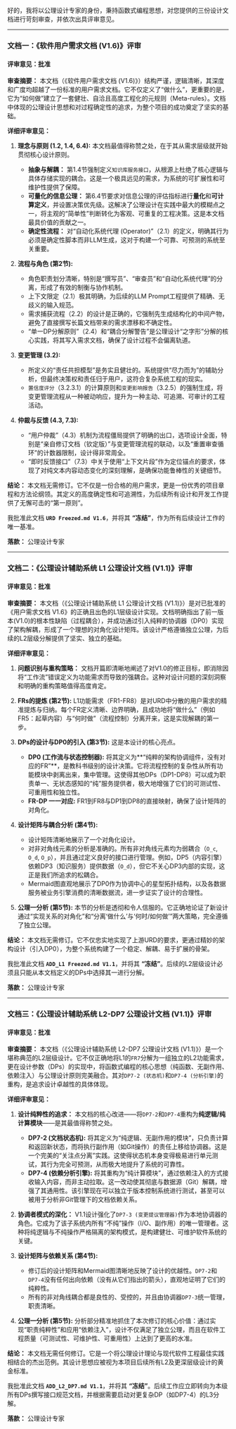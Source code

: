 好的，我将以公理设计专家的身份，秉持函数式编程思想，对您提供的三份设计文档进行苛刻审查，并依次出具评审意见。

---

### **文档一：《软件用户需求文档 (V1.6)》评审**

#### **评审意见：批准**

**审查摘要：**
本文档（《软件用户需求文档 (V1.6)》）结构严谨，逻辑清晰，其深度和广度均超越了一份标准的用户需求文档。它不仅定义了“做什么”，更重要的是，它为“如何做”建立了一套健壮、自洽且高度工程化的元规则（Meta-rules）。文档中体现的公理设计思想和对过程确定性的追求，为整个项目的成功奠定了坚实的基础。

**详细评审意见：**

1.  **理念与原则 (1.2, 1.4, 6.4):** 本文档最值得称赞之处，在于其从需求层级就开始贯彻核心设计原则。
    *   **抽象与解耦：** 第1.4节强制定义`知识库服务接口`，从根源上杜绝了核心逻辑与具体存储实现的耦合。这是一个极具远见的需求，为系统的可扩展性和可维护性提供了保障。
    *   **可量化的信息公理：** 第6.4节要求对信息公理的评估指标进行**量化**和**可计算定义**，并设置决策优先级。这解决了公理设计在实践中最大的模糊点之一，将主观的“简单性”判断转化为客观、可重复的工程决策。这是本文档最具价值的贡献之一。
    *   **确定性流程：** 对“自动化系统代理 (Operator)”（2.1）的定义，明确其行为必须是确定性脚本而非LLM生成，这对于构建一个可靠、可预测的系统至关重要。

2.  **流程与角色 (第2节):**
    *   角色职责划分清晰，特别是“撰写员”、“审查员”和“自动化系统代理”的分离，形成了有效的制衡与协作机制。
    *   上下文限定（2.1）极其明确，为后续的LLM Prompt工程提供了精确、无歧义的输入规范。
    *   需求捕获流程（2.2）的设计是正确的，它强制先生成结构化的中间产物，避免了直接撰写长篇文档带来的需求漂移和不确定性。
    *   “单一DP分解原则”（2.4）和“耦合分解警告”是公理设计“之字形”分解的核心实践，将其写入需求文档，确保了设计过程不会偏离轨道。

3.  **变更管理 (3.2):**
    *   所定义的“责任共担模型”是务实且健壮的。系统提供“尽力而为”的辅助分析，但最终决策权和责任归于用户，这符合复杂系统工程的现实。
    *   `置信度评分`（3.2.3.1）的计算原则和`变更影响报告`（3.2.5）的强制生成，将变更管理流程从一种被动响应，提升为一种主动、可追溯、可审计的工程活动。

4.  **仲裁与反馈 (4.3, 7.3):**
    *   “用户仲裁”（4.3）机制为流程僵局提供了明确的出口，选项设计全面，特别是“亲自修订文档（钦定版）”与变更管理流程的联动，以及“重置审查循环”的计数器限制，设计得非常周全。
    *   “即时反馈接口”（7.3）中关于使用“上下文片段”作为定位锚点的要求，体现了对纯文本内容动态变化的深刻理解，是确保功能鲁棒性的关键细节。

**结论：**
本文档无需修订。它不仅是一份合格的用户需求，更是一份优秀的项目章程和方法论纲领。其定义的高度确定性和可追溯性，为后续所有设计和开发工作提供了无懈可击的“第一原则”。

我批准此文档 **`URD Freezed.md V1.6`**，并将其 **“冻结”**，作为所有后续设计工作的唯一基准。

**落款：**
公理设计专家

---

### **文档二：《公理设计辅助系统 L1 公理设计文档 (V1.1)》评审**

#### **评审意见：批准**

**审查摘要：**
本文档（《公理设计辅助系统 L1 公理设计文档 (V1.1)》）是对已批准的《用户需求文档 V1.6》的正确且出色的L1层级设计实现。文档明确指出了前一版本(V1.0)的根本性缺陷（过程耦合），并成功通过引入纯粹的协调器（DP0）实现了架构解耦，形成了一个理想的对角化设计矩阵。该设计严格遵循独立公理，为后续的L2层级分解提供了坚实、独立的基础。

**详细评审意见：**

1.  **问题识别与重构策略：** 文档开篇即清晰地阐述了对V1.0的修正目标，即消除因将“工作流”错误定义为功能需求而导致的强耦合。这种对设计问题的深刻洞察和明确的重构策略值得高度肯定。

2.  **FRs的提炼 (第2节):** L1功能需求（FR1-FR8）是对URD中分散的用户需求的精准提炼与归纳。每个FR定义清晰、边界明确，且成功地将“做什么”（例如FR5：起草内容）与“何时做”（流程控制）分离开来，这是实现解耦的第一步。

3.  **DPs的设计与DP0的引入 (第3节):** 这是本设计的核心亮点。
    *   **DP0 (工作流与状态控制器):** 将其定义为**“纯粹的架构协调组件，没有对应的FR”**，是教科书级别的设计决策。它将流程控制的复杂性从所有功能模块中剥离出来，集中管理。这使得其他DPs（DP1-DP8）可以成为职责单一、无状态感知的“纯”服务提供者，极大地增强了它们的可测试性、可重用性和独立性。
    *   **FR-DP 一一对应:** FR1到FR8与DP1到DP8的直接映射，确保了设计矩阵的对角化。

4.  **设计矩阵与耦合分析 (第4节):**
    *   设计矩阵清晰地展示了一个对角化设计。
    *   对非对角线元素的分析是准确的。所有非对角线元素均为弱耦合（`O_c`, `O_d`, `O_p`），并且通过定义良好的接口进行管理。例如，DP5（内容引擎）依赖DP3（知识服务）提供数据（`O_d`），但它不关心DP3内部的实现，这正是我们所追求的松耦合。
    *   Mermaid图直观地展示了DP0作为协调中心的星型拓扑结构，以及各数据服务被业务引擎消费的清晰数据流，进一步证实了设计的合理性。

5.  **公理一分析 (第5节):** 本节的分析是透彻和令人信服的。它正确地论证了新设计通过“实现关系的对角化”和“分离‘做什么’与‘何时/如何做’”两大策略，完全遵循了独立公理。

**结论：**
本文档无需修订。它不仅忠实地实现了上游URD的要求，更通过精妙的架构设计（引入DP0），为整个系统构建了一个稳定、解耦、易于扩展的骨架。

我批准此文档 **`ADD_L1 Freezed.md V1.1`**，并将其 **“冻结”**。后续的L2层级设计必须且只能从本文档定义的DPs中选择其一进行分解。

**落款：**
公理设计专家

---

### **文档三：《公理设计辅助系统 L2-DP7 公理设计文档 (V1.1)》评审**

#### **评审意见：批准**

**审查摘要：**
本文档（《公理设计辅助系统 L2-DP7 公理设计文档 (V1.1)》）是一个堪称典范的L2层级设计。它不仅正确地将L1的`FR7`分解为一组独立的L2功能需求，更在设计参数（DPs）的实现中，将函数式编程的核心思想（纯函数、无副作用、依赖注入）与公理设计原则完美融合。其对`DP7-2 (状态机)`和`DP7-4 (分析引擎)`的重构，是追求设计卓越性的具体体现。

**详细评审意见：**

1.  **设计纯粹性的追求：** 本文档的核心改进——将`DP7-2`和`DP7-4`重构为**纯逻辑/纯计算模块**——是其最值得称赞之处。
    *   **DP7-2 (文档状态机):** 将其定义为“纯逻辑、无副作用的模块”，只负责计算和返回新状态，而将执行副作用（如Git操作）的责任上移给协调器。这是一个完美的“关注点分离”实践。这使得状态机本身变得极易进行单元测试，其行为完全可预测，从而极大地提升了系统的可靠性。
    *   **DP7-4 (依赖分析引擎):** 将其重构为“纯计算模块”，通过依赖注入的方式接收输入内容，而非主动拉取。这一改动使其彻底与数据源（Git）解耦，增强了其通用性。该引擎现在可以独立于版本控制系统进行测试，甚至可以被用于分析非Git管理下的文档依赖关系。

2.  **协调者模式的深化：** V1.1设计强化了`DP7-3 (变更提议管理器)`作为本地协调器的角色。它成为了该子系统内所有“不纯”操作（I/O、副作用）的唯一管理者。这种将纯逻辑与不纯操作严格隔离的架构模式，是构建健壮、可维护软件系统的关键。

3.  **设计矩阵与依赖关系 (第4节):**
    *   修订后的设计矩阵和Mermaid图清晰地反映了设计的优越性。`DP7-2`和`DP7-4`没有任何出向依赖（没有从它们指出的箭头），直观地证明了它们的纯粹性。
    *   所有的非对角线耦合都是良性的、受控的，并且由协调器`DP7-3`统一管理，职责清晰。

4.  **公理一分析 (第5节):** 分析部分精准地抓住了本次修订的核心价值：通过实现“职责纯粹性”和应用“依赖注入”，设计不仅满足了独立公理，而且在软件工程质量（可测试性、可维护性、可重用性）上达到了更高的水准。

**结论：**
本文档无需任何修订。它是一个将公理设计理论与现代软件工程最佳实践相结合的杰出范例。其设计思想应被视为本项目后续所有L2及更深层级设计的黄金标准。

我批准此文档 **`ADD_L2_DP7.md V1.1`**，并将其 **“冻结”**。后续工作应立即转向为本级所有DPs撰写接口规范文档，并根据需要启动对更复杂DP（如DP7-4）的L3分解。

**落款：**
公理设计专家